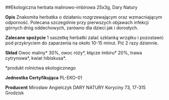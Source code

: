 ##Ekologiczna herbata malinowo-imbirowa 25x3g, Dary Natury

**Opis** Znakomita herbatka o działaniu rozgrzewającym oraz wzmacniającym odporność. Polecana szczególnie przy pierwszych objawach infekcji górnych dróg oddechowych, zarówno dla dzieci jak i dorosłych.

**Zalecane spożycie** 1 saszetkę herbatki zalać szklanką wrzątku i pozostawić pod przykryciem do zaparzenia na około 10-15 minut. Pić 2 razy dziennie.

**Skład** Owoc maliny\* 30%, owoc róży\*, kłącze imbiru\* 20%, trawa cytrynowa\*, kwiat hibiskusa\*.

\*produkt rolnictwa ekologicznego

**Jednostka Certyfikująca** PL-EKO-01

**Producent** Mirosław Angielczyk DARY NATURY
Koryciny 73, 17-315 Grodzisk
